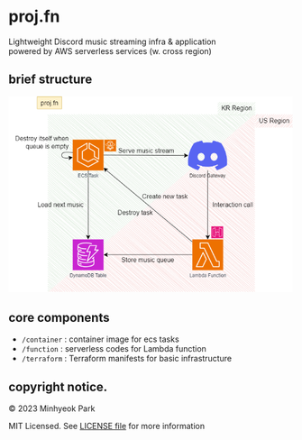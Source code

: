 # proj.fn
Lightweight Discord music streaming infra & application\
powered by AWS serverless services (w. cross region)

## brief structure
![](docs/projfn.drawio.png)

## core components
* `/container` : container image for ecs tasks
* `/function` : serverless codes for Lambda function
* `/terraform` : Terraform manifests for basic infrastructure

## copyright notice.
&copy; 2023 Minhyeok Park

MIT Licensed. See [LICENSE file](LICENSE) for more information
